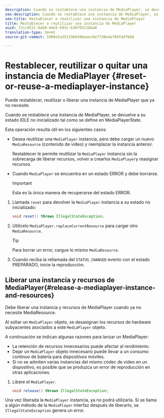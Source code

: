 ```yaml
---
description: Cuando se restablece una instancia de MediaPlayer, se devuelve a su estado IDLE no inicializado tal como se define en MediaPlayerState.
seo-description: Cuando se restablece una instancia de MediaPlayer, se devuelve a su estado IDLE no inicializado tal como se define en MediaPlayerState.
seo-title: Restablecer o reutilizar una instancia de MediaPlayer
title: Restablecer o reutilizar una instancia de MediaPlayer
uuid: 72cc4511-8ab0-44e5-b93c-b36f0321bba8
translation-type: tm+mt
source-git-commit: 5908e5a3521966496aeec0ef730e4a704fddfb68

---
```



# Restablecer, reutilizar o quitar una instancia de MediaPlayer {#reset-or-reuse-a-mediaplayer-instance}

Puede restablecer, reutilizar o liberar una instancia de MediaPlayer que ya no necesite.

Cuando se restablece una instancia de MediaPlayer, se devuelve a su estado IDLE no inicializado tal como se define en MediaPlayerState.

Esta operación resulta útil en los siguientes casos:

* Desea reutilizar una `MediaPlayer` instancia, pero debe cargar un nuevo `MediaResource` (contenido de vídeo) y reemplazar la instancia anterior.

   Restablecer le permite reutilizar la `MediaPlayer` instancia sin la sobrecarga de liberar recursos, volver a crearlos `MediaPlayer`y reasignar recursos.

* Cuando `MediaPlayer` se encuentra en un estado ERROR y debe borrarse.

   >[!IMPORTANT]
   >
   >Esta es la única manera de recuperarse del estado ERROR.

1. Llamada `reset` para devolver la `MediaPlayer` instancia a su estado no inicializado:

   ```java
   void reset() throws IllegalStateException; 
   ```

1. Utilícelo `MediaPlayer.replaceCurrentResource` para cargar otro `MediaResource`.

   >[!TIP]
   >
   >Para borrar un error, cargue lo mismo `MediaResource`.

1. Cuando reciba la rellamada del `STATUS_CHANGED` evento con el estado PREPARADO, inicie la reproducción.

## Liberar una instancia y recursos de MediaPlayer{#release-a-mediaplayer-instance-and-resources}

Debe liberar una instancia y recursos de MediaPlayer cuando ya no necesite MediaResource.

Al soltar un `MediaPlayer` objeto, se desasignan los recursos de hardware subyacentes asociados a este `MediaPlayer` objeto.

A continuación se indican algunas razones para lanzar un MediaPlayer:

* La retención de recursos innecesarios puede afectar al rendimiento.
* Dejar un `MediaPlayer` objeto innecesario puede llevar a un consumo continuo de batería para dispositivos móviles.
* Si no se admiten varias instancias del mismo códec de vídeo en un dispositivo, es posible que se produzca un error de reproducción en otras aplicaciones.

1. Libere el `MediaPlayer`.

   ```java
   void release() throws IllegalStateException;
   ```

Una vez liberada la `MediaPlayer` instancia, ya no podrá utilizarla. Si se llama a algún método de la `MediaPlayer` interfaz después de liberarlo, se `IllegalStateException` genera un error.